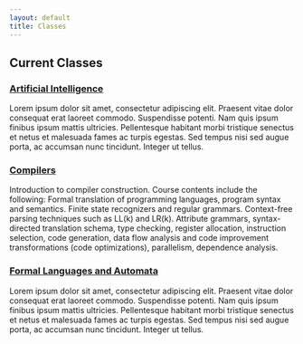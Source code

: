```yaml
---
layout: default
title: Classes
---
```


## Current Classes

### <a href="/Classes/AI">Artificial Intelligence</a>
Lorem ipsum dolor sit amet, consectetur adipiscing elit. Praesent vitae dolor consequat erat laoreet commodo. Suspendisse potenti. Nam quis ipsum finibus ipsum mattis ultricies. Pellentesque habitant morbi tristique senectus et netus et malesuada fames ac turpis egestas. Sed tempus nisi sed augue porta, ac accumsan nunc tincidunt. Integer ut tellus.

### <a href="/Classes/Compilers">Compilers</a>
Introduction to compiler construction. Course contents include the following: Formal 
translation of programming languages, program syntax and semantics. Finite state 
recognizers and regular grammars. Context-free parsing techniques such as LL(k) and LR(k).
Attribute grammars, syntax-directed translation schema, type checking, register allocation,
instruction selection, code generation, data flow analysis and code improvement
transformations (code optimizations), parallelism, dependence analysis.

### <a href="/Classes/FormalLanguages">Formal Languages and Automata</a>
Lorem ipsum dolor sit amet, consectetur adipiscing elit. Praesent vitae dolor consequat erat laoreet commodo. Suspendisse potenti. Nam quis ipsum finibus ipsum mattis ultricies. Pellentesque habitant morbi tristique senectus et netus et malesuada fames ac turpis egestas. Sed tempus nisi sed augue porta, ac accumsan nunc tincidunt. Integer ut tellus.